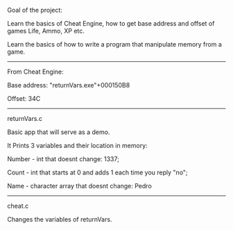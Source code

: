 Goal of the project:

Learn the basics of Cheat Engine, how to get base address and offset of games Life, Ammo, XP etc.

Learn the basics of how to write a program that manipulate memory from a game.

------------------------------------------------------------------------------------------------

From Cheat Engine:

Base address: "returnVars.exe"+000150B8

Offset: 34C

------------------------------------------------------------------------------------------------

returnVars.c

Basic app that will serve as a demo.

It Prints 3 variables and their location in memory:

Number - int that doesnt change: 1337;

Count -  int that starts at 0 and adds 1 each time you reply "no";

Name - character array that doesnt change: Pedro

------------------------------------------------------------------------------------------------

cheat.c 

Changes the variables of returnVars.
